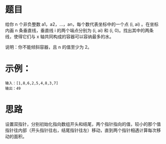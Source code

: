 # 题目
给你 n 个非负整数 a1，a2，...，an，每个数代表坐标中的一个点 (i, ai) 。在坐标内画 n 条垂直线，垂直线 i 的两个端点分别为 (i, ai) 和 (i, 0)。找出其中的两条线，使得它们与 x 轴共同构成的容器可以容纳最多的水。

说明：你不能倾斜容器，且 n 的值至少为 2。

# 示例：
```
输入：[1,8,6,2,5,4,8,3,7]
输出：49
```

# 思路
设置双指针，分别初始化指向数组开头和结尾，两个指针指向的值，较小的那个值指针往内部（开头指针往右，结尾指针往左）移动，直到两个指针相遇计算每次移动的面积。